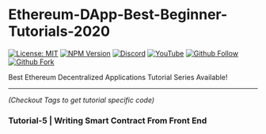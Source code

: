 # Ethereum-DApp-Best-Beginner-Tutorials-2020
[![License: MIT](https://img.shields.io/npm/l/express?color=orange)](https://opensource.org/licenses/MIT)
[![NPM Version](https://img.shields.io/node/v/express?color=blue)]()
[![Discord](https://img.shields.io/discord/475163926187999242?logo=discord)](https://discord.gg/t36kuCt)
[![YouTube](https://img.shields.io/youtube/views/1z5M12tcSdQ?style=social)](https://www.youtube.com/c/CodeXpert)
[![Github Follow](https://img.shields.io/github/followers/ThisIsCodeXpert?style=social)]()
[![Github Fork](https://img.shields.io/github/forks/ThisIsCodeXpert/Ethereum-DApp-Best-Beginner-Tutorials-2020?style=social)]()

Best Ethereum Decentralized Applications Tutorial Series Available!

-----
_(Checkout Tags to get tutorial specific code)_
### Tutorial-5 | Writing Smart Contract From Front End